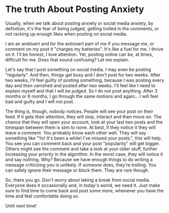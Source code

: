 # The truth About Posting Anxiety

Usually, when we talk about posting anxiety or social media anxiety, by definition, it's the fear of being judged, getting trolled in the comments, or not racking up enough likes when posting on social media.

I am an ambivert and for the extrovert part of me if you message me, or comment on my post it "charges my batteries". It's like a fuel for me. I thrive on it. I'll be honest, I love attention. Yet, posting online can be, at times, difficult for me. Does that sound confusing? Let me explain.

Let's say that I post something on social media. I may even be posting "regularly". And then, things get busy and I don't post for two weeks. After two weeks, I'll feel guilty of posting something, because I was posting every day and then vanished and posted after two weeks. I'll feel like I need to explain myself and that I will be judged. So I do not post anything. After 3 months or 6 months, I go through the same motions and again... I will feel bad and guilty and I will not post.

The thing is, though, nobody notices. People will see your post on their feed. If it gets their attention, they will stop, interact and then move on. The chance that they will open your account, look at your last two posts and the timespan between them is slim to none. At best, if they notice it they will leave a comment. You probably know each other well. They will say something like "Yo! It's been a while! I've missed your posts.", this will help. You see you can comment back and your post "popularity" will get bigger. Others might see the comment and take a look at your older stuff, further increasing your priority in the algorithm. In the worst case, they will notice it and say nothing. Why? Because we have enough things to do writing a message criticizing you is unlikely. If someone does, they're trolling. You can safely ignore their message or block them. They are rare though.

So, there you go. Don't worry about taking a break from social media. Everyone does it occasionally and, in today's world, we need it. Just make sure to find time to come back and post some more, whenever you have the time and feel comfortable doing so.

Until next time!
